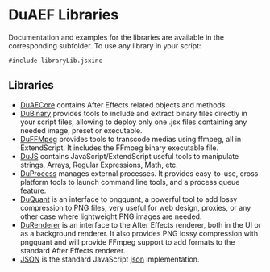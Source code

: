 
# DuAEF Libraries

Documentation and examples for the libraries are available in the corresponding subfolder.
To use any library in your script:

    #include libraryLib.jsxinc

## Libraries

- [DuAECore](https://github.com/Rainbox-dev/DuAEF/blob/master/libs/DuAECoreLib.jsxinc) contains After Effects related objects and methods.
- [DuBinary](https://github.com/Rainbox-dev/DuAEF/blob/master/libs/DuBinaryLib.jsxinc) provides tools to include and extract binary files directly in your script files, allowing to deploy only one .jsx files containing any needed image, preset or executable.
- [DuFFMpeg](https://github.com/Rainbox-dev/DuAEF/blob/master/libs/DuFFMpegLib.jsxinc) provides tools to transcode medias using ffmpeg, all in ExtendScript. It includes the FFmpeg binary executable file.
- [DuJS](https://github.com/Rainbox-dev/DuAEF/blob/master/libs/DuJSLib.jsxinc) contains JavaScript/ExtendScript useful tools to manipulate strings, Arrays, Regular Expressions, Math, etc.
- [DuProcess](https://github.com/Rainbox-dev/DuAEF/blob/master/libs/DuProcessLib.jsxinc) manages external processes. It provides easy-to-use, cross-platform tools to launch command line tools, and a process queue feature.
- [DuQuant](https://github.com/Rainbox-dev/DuAEF/blob/master/libs/DuQuantLib.jsxinc) is an interface to pngquant, a powerful tool to add lossy compression to PNG files, very useful for web design, proxies, or any other case where lightweight PNG images are needed.
- [DuRenderer](https://github.com/Rainbox-dev/DuAEF/blob/master/libs/DuRendererLib.jsxinc) is an interface to the After Effects renderer, both in the UI or as a background renderer. It also provides PNG lossy compression with pngquant and will provide FFmpeg support to add formats to the standard After Effects renderer.
- [JSON](https://github.com/Rainbox-dev/DuAEF/blob/master/libs/JSON.jsxinc) is the standard JavaScript [json](http://json.org) implementation.
